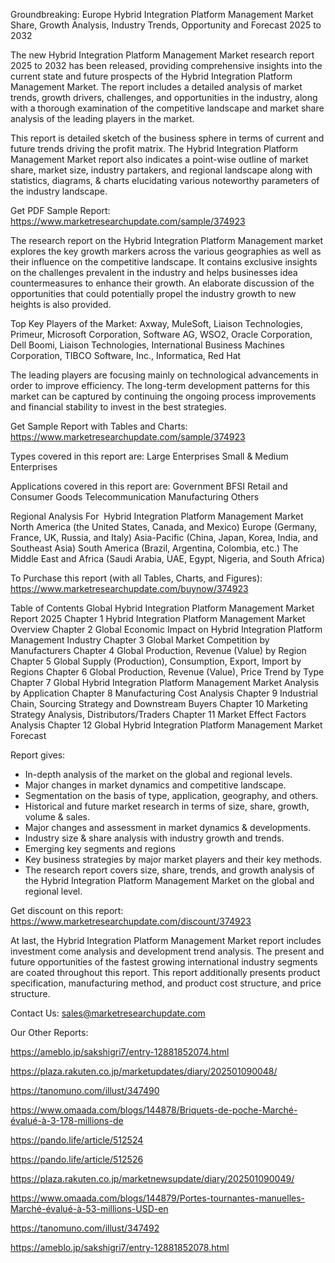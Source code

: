  Groundbreaking: Europe Hybrid Integration Platform Management Market Share, Growth Analysis, Industry Trends, Opportunity and Forecast 2025 to 2032

The new Hybrid Integration Platform Management Market research report 2025 to 2032 has been released, providing comprehensive insights into the current state and future prospects of the Hybrid Integration Platform Management Market. The report includes a detailed analysis of market trends, growth drivers, challenges, and opportunities in the industry, along with a thorough examination of the competitive landscape and market share analysis of the leading players in the market.

This report is detailed sketch of the business sphere in terms of current and future trends driving the profit matrix. The Hybrid Integration Platform Management Market report also indicates a point-wise outline of market share, market size, industry partakers, and regional landscape along with statistics, diagrams, & charts elucidating various noteworthy parameters of the industry landscape.

Get PDF Sample Report: https://www.marketresearchupdate.com/sample/374923

The research report on the Hybrid Integration Platform Management market explores the key growth markers across the various geographies as well as their influence on the competitive landscape. It contains exclusive insights on the challenges prevalent in the industry and helps businesses idea countermeasures to enhance their growth. An elaborate discussion of the opportunities that could potentially propel the industry growth to new heights is also provided.

Top Key Players of the Market:
Axway, MuleSoft, Liaison Technologies, Primeur, Microsoft Corporation, Software AG, WSO2, Oracle Corporation, Dell Boomi, Liaison Technologies, International Business Machines Corporation, TIBCO Software, Inc., Informatica, Red Hat


The leading players are focusing mainly on technological advancements in order to improve efficiency. The long-term development patterns for this market can be captured by continuing the ongoing process improvements and financial stability to invest in the best strategies.

Get Sample Report with Tables and Charts: https://www.marketresearchupdate.com/sample/374923

Types covered in this report are:
Large Enterprises
Small & Medium Enterprises


Applications covered in this report are:
Government
BFSI
Retail and Consumer Goods
Telecommunication
Manufacturing
Others


Regional Analysis For  Hybrid Integration Platform Management Market
North America (the United States, Canada, and Mexico)
Europe (Germany, France, UK, Russia, and Italy)
Asia-Pacific (China, Japan, Korea, India, and Southeast Asia)
South America (Brazil, Argentina, Colombia, etc.)
The Middle East and Africa (Saudi Arabia, UAE, Egypt, Nigeria, and South Africa)

To Purchase this report (with all Tables, Charts, and Figures): https://www.marketresearchupdate.com/buynow/374923

Table of Contents
Global Hybrid Integration Platform Management Market Report 2025
Chapter 1 Hybrid Integration Platform Management Market Overview
Chapter 2 Global Economic Impact on Hybrid Integration Platform Management Industry
Chapter 3 Global Market Competition by Manufacturers
Chapter 4 Global Production, Revenue (Value) by Region
Chapter 5 Global Supply (Production), Consumption, Export, Import by Regions
Chapter 6 Global Production, Revenue (Value), Price Trend by Type
Chapter 7 Global Hybrid Integration Platform Management Market Analysis by Application
Chapter 8 Manufacturing Cost Analysis
Chapter 9 Industrial Chain, Sourcing Strategy and Downstream Buyers
Chapter 10 Marketing Strategy Analysis, Distributors/Traders
Chapter 11 Market Effect Factors Analysis
Chapter 12 Global Hybrid Integration Platform Management Market Forecast

Report gives:

- In-depth analysis of the market on the global and regional levels.
- Major changes in market dynamics and competitive landscape.
- Segmentation on the basis of type, application, geography, and others.
- Historical and future market research in terms of size, share, growth, volume & sales.
- Major changes and assessment in market dynamics & developments.
- Industry size & share analysis with industry growth and trends.
- Emerging key segments and regions
- Key business strategies by major market players and their key methods.
- The research report covers size, share, trends, and growth analysis of the Hybrid Integration Platform Management Market on the global and regional level.

Get discount on this report: https://www.marketresearchupdate.com/discount/374923

At last, the Hybrid Integration Platform Management Market report includes investment come analysis and development trend analysis. The present and future opportunities of the fastest growing international industry segments are coated throughout this report. This report additionally presents product specification, manufacturing method, and product cost structure, and price structure.

Contact Us:
sales@marketresearchupdate.com

Our Other Reports:

https://ameblo.jp/sakshigri7/entry-12881852074.html

https://plaza.rakuten.co.jp/marketupdates/diary/202501090048/

https://tanomuno.com/illust/347490

https://www.omaada.com/blogs/144878/Briquets-de-poche-Marché-évalué-à-3-178-millions-de

https://pando.life/article/512524

https://pando.life/article/512526

https://plaza.rakuten.co.jp/marketnewsupdate/diary/202501090049/

https://www.omaada.com/blogs/144879/Portes-tournantes-manuelles-Marché-évalué-à-53-millions-USD-en

https://tanomuno.com/illust/347492

https://ameblo.jp/sakshigri7/entry-12881852078.html
